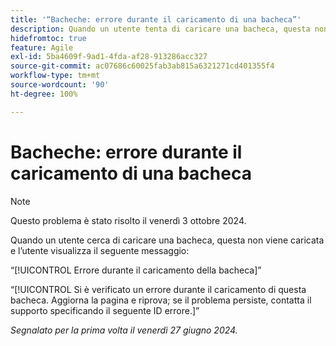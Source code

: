 ```yaml
---
title: '“Bacheche: errore durante il caricamento di una bacheca”'
description: Quando un utente tenta di caricare una bacheca, questa non viene caricata e l’utente visualizza un messaggio di errore.
hidefromtoc: true
feature: Agile
exl-id: 5ba4609f-9ad1-4fda-af28-913286acc327
source-git-commit: ac07686c60025fab3ab815a6321271cd401355f4
workflow-type: tm+mt
source-wordcount: '90'
ht-degree: 100%

---
```


# Bacheche: errore durante il caricamento di una bacheca

>[!NOTE]
>
>Questo problema è stato risolto il venerdì 3 ottobre 2024.

Quando un utente cerca di caricare una bacheca, questa non viene caricata e l’utente visualizza il seguente messaggio:

“[!UICONTROL Errore durante il caricamento della bacheca]”

“[!UICONTROL Si è verificato un errore durante il caricamento di questa bacheca. Aggiorna la pagina e riprova; se il problema persiste, contatta il supporto specificando il seguente ID errore.]”

_Segnalato per la prima volta il venerdì 27 giugno 2024._
